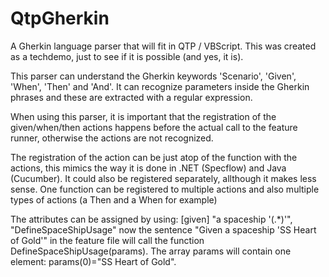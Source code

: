 QtpGherkin
==========

A Gherkin language parser that will fit in QTP / VBScript. This was created as a techdemo, just to see if it is possible (and yes, it is).

This parser can understand the Gherkin keywords 'Scenario', 'Given', 'When', 'Then' and 'And'. It can recognize parameters inside the Gherkin phrases and these are extracted with a regular expression.

When using this parser, it is important that the registration of the given/when/then actions happens before the actual call to the feature runner, otherwise the actions are not recognized.

The registration of the action can be just atop of the function with the actions, this mimics the way it is done in .NET (Specflow) and Java (Cucumber). It could also be registered separately, allthough it makes less sense.
One function can be registered to multiple actions and also multiple types of actions (a Then and a When for example)

The attributes can be assigned by using:
[given] "a spaceship '(.*)'", "DefineSpaceShipUsage"
now the sentence "Given a spaceship 'SS Heart of Gold'" in the feature file will call the function DefineSpaceShipUsage(params). The array params will contain one element: params(0)="SS Heart of Gold".
